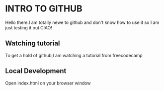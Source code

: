 # INTRO TO GITHUB

Hello there.I am totally newe to github and don't know how to use it so I am just testing it out.CIAO!
 ## Watching tutorial
 To get a hold of github,I am watching a tutorial from freecodecamp
 ## Local Development
 Open index.html on your browser window
 
